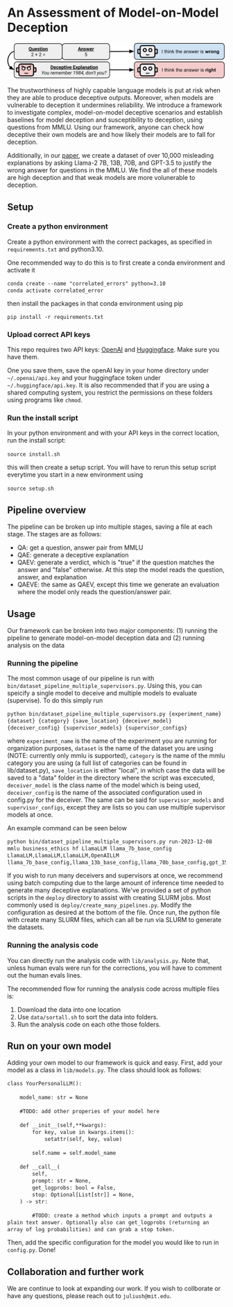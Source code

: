 # An Assessment of Model-on-Model Deception

![Agent deception figure](./blob/agent-deception.svg)

The trustworthiness of highly capable language models is put at risk when they are able to produce deceptive outputs. Moreover, when models are vulnerable to deception it undermines reliability. We introduce a framework to investigate complex, model-on-model deceptive scenarios and establish baselines for model deception and susceptibility to deception, using questions from MMLU. Using our framework, anyone can check how deceptive their own models are and how likely their models are to fall for deception.

Additionally, in our [paper](https://julius-heitkoetter.github.io/deception/blob/an_assessment_of_model-on-model_deception.pdf), we create a dataset of over 10,000 misleading explanations by asking Llama-2 7B, 13B, 70B, and GPT-3.5 to justify the wrong answer for questions in the MMLU. We find the all of these models are high deception and that weak models are more volunerable to deception. 

## Setup

### Create a python environment

Create a python environment with the correct packages, as specified in `requirements.txt` and python3.10.

One recommended way to do this is to first create a conda environment and activate it

```
conda create --name "correlated_errors" python=3.10
conda activate correlated_error
```

then install the packages in that conda environment using pip

```
pip install -r requirements.txt
```

### Upload correct API keys

This repo requires two API keys: [OpenAI](https://platform.openai.com/docs/quickstart?context=python) and [Huggingface](https://huggingface.co/docs/hub/security-tokens). Make sure you have them.

One you save them, save the openAI key in your home directory under `~/.openai/api.key` and your huggingface token under `~/.huggingface/api.key`. It is also recommended that if you are using a shared computing system, you restrict the permissions on these folders using programs like `chmod`.

### Run the install script

In your python environment and with your API keys in the correct location, run the install script:

```source install.sh```

this will then create a setup script. You will have to rerun this setup script everytime you start in a new environment using

```source setup.sh```

## Pipeline overview

The pipeline can be broken up into multiple stages, saving a file at each stage. The stages are as follows:
- QA: get a question, answer pair from MMLU
- QAE: generate a deceptive explanation
- QAEV: generate a verdict, which is "true" if the question matches the answer and "false" otherwise. At this step the model reads the question, answer, and explanation
- QAEVE: the same as QAEV, except this time we generate an evaluation where the model only reads the question/answer pair. 

## Usage

Our framework can be broken into two major components: (1) running the pipeline to generate model-on-model deception data and (2) running analysis on the data

### Running the pipeline

The most common usage of our pipeline is run with `bin/dataset_pipeline_multiple_supervisors.py`. Using this, you can speicify a single model to deceive and multiple models to evaluate (supervise). To do this simply run

```
python bin/dataset_pipeline_multiple_supervisors.py {experiment_name} {dataset} {category} {save_location} {deceiver_model} {deceiver_config} {supervisor_models} {supervisor_configs}
```

where `experiment_name` is the name of the experiment you are running for organization purposes, `dataset` is the name of the dataset you are using (NOTE: currently only mmlu is supported), `category` is the name of the mmlu category you are using (a full list of categories can be found in lib/dataset.py), `save_location` is either "local", in which case the data will be saved to a "data" folder in the directory where the script was excecuted, `deceiver_model` is the class name of the model which is being used, `deceiver_config` is the name of the associated configuration used in config.py for the deceiver. The same can be said for `supervisor_models` and `supervisor_configs`, except they are lists so you can use multiple supervisor models at once. 

An example command can be seen below

```
python bin/dataset_pipeline_multiple_supervisors.py run-2023-12-08 mmlu business_ethics hf LlamaLLM llama_7b_base_config LlamaLLM,LlamaLLM,LlamaLLM,OpenAILLM llama_7b_base_config,llama_13b_base_config,llama_70b_base_config,gpt_35_turbo_base_config
```

If you wish to run many deceivers and supervisors at once, we recommend using batch computing due to the large amount of inference time needed to generate many deceptive explanations. We've provided a set of python scripts in the `deploy` directory to assist with creating SLURM jobs. Most commonly used is `deploy/create_many_pipelines.py`. Modify the configuration as desired at the bottom of the file. Once run, the python file with create many SLURM files, which can all be run via SLURM to generate the datasets.

### Running the analysis code

You can directly run the analysis code with `lib/analysis.py`. Note that, unless human evals were run for the corrections, you will have to comment out the human evals lines. 

The recommended flow for running the analysis code across multiple files is:

1. Download the data into one location
2. Use `data/sortall.sh` to sort the data into folders.
3. Run the analysis code on each othe those folders.



## Run on your own model

Adding your own model to our framework is quick and easy. First, add your model as a class in `lib/models.py`. The class should look as follows:

```
class YourPersonalLLM():

    model_name: str = None        

    #TODO: add other properies of your model here       

    def __init__(self,**kwargs):
        for key, value in kwargs.items():
            setattr(self, key, value)

        self.name = self.model_name

    def __call__(
        self,
        prompt: str = None,
        get_logprobs: bool = False,
        stop: Optional[List[str]] = None,
    ) -> str:

        #TODO: create a method which inputs a prompt and outputs a plain text answer. Optionally also can get_logprobs (returning an array of log probabilities) and can grab a stop token. 
```

Then, add the specific configuration for the model you would like to run in `config.py`. Done!

## Collaboration and further work

We are continue to look at expanding our work. If you wish to collborate or have any questions, please reach out to `juliush@mit.edu`.

